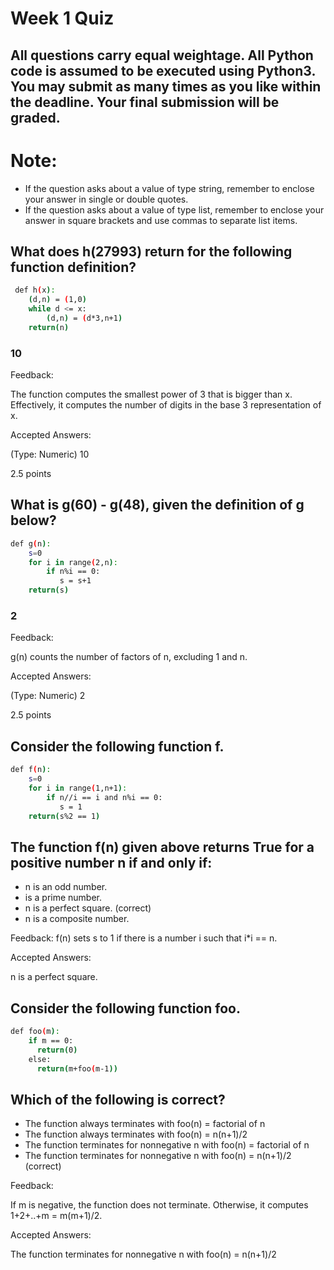 # Week 1 Quiz

## All questions carry equal weightage. All Python code is assumed to be executed using Python3. You may submit as many times as you like within the deadline. Your final submission will be graded.

# Note:

- If the question asks about a value of type string, remember to enclose your answer in single or double quotes.
- If the question asks about a value of type list, remember to enclose your answer in square brackets and use commas to separate list items.

## What does h(27993) return for the following function definition?

```bash
 def h(x):
    (d,n) = (1,0)
    while d <= x:
        (d,n) = (d*3,n+1)
    return(n) 
```

### 10

Feedback:

The function computes the smallest power of 3 that is bigger than x. Effectively, it computes the number of digits in the base 3 representation of x.

Accepted Answers:

(Type: Numeric) 10

2.5 points


## What is g(60) - g(48), given the definition of g below?

```bash
def g(n): 
    s=0
    for i in range(2,n):
        if n%i == 0:
           s = s+1
    return(s)
```

### 2

Feedback:

g(n) counts the number of factors of n, excluding 1 and n.

Accepted Answers:

(Type: Numeric) 2

2.5 points

## Consider the following function f.

```bash
def f(n): 
    s=0
    for i in range(1,n+1):
        if n//i == i and n%i == 0:
           s = 1
    return(s%2 == 1)
```

## The function f(n) given above returns True for a positive number n if and only if:

 - n is an odd number.
 - is a prime number.
 - n is a perfect square. (correct)
 - n is a composite number.

Feedback:
f(n) sets s to 1 if there is a number i such that i*i == n.

Accepted Answers:

n is a perfect square.

## Consider the following function foo.

```bash
def foo(m):
    if m == 0:
      return(0)
    else:
      return(m+foo(m-1))
```

## Which of the following is correct?

 - The function always terminates with foo(n) = factorial of n
 - The function always terminates with foo(n) = n(n+1)/2
 - The function terminates for non­negative n with foo(n) = factorial of n
 - The function terminates for non­negative n with foo(n) = n(n+1)/2 (correct)

Feedback:

If m is negative, the function does not terminate. Otherwise, it computes 1+2+..+m = m(m+1)/2.

Accepted Answers:

The function terminates for non­negative n with foo(n) = n(n+1)/2